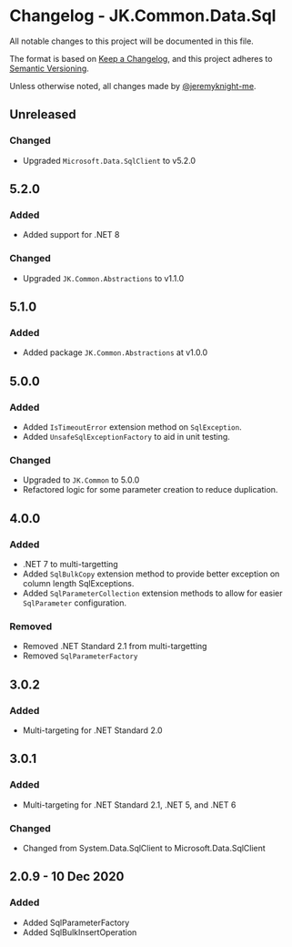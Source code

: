 ﻿# Changelog - JK.Common.Data.Sql

All notable changes to this project will be documented in this file.

The format is based on [Keep a Changelog](https://keepachangelog.com/),
and this project adheres to [Semantic Versioning](https://semver.org/spec/v2.0.0.html).

Unless otherwise noted, all changes made by [@jeremyknight-me](https://github.com/jeremyknight-me).

## Unreleased

### Changed

- Upgraded `Microsoft.Data.SqlClient` to v5.2.0

## 5.2.0

### Added

- Added support for .NET 8

### Changed

- Upgraded `JK.Common.Abstractions` to v1.1.0

## 5.1.0

### Added

- Added package `JK.Common.Abstractions` at v1.0.0

## 5.0.0

### Added

- Added `IsTimeoutError` extension method on `SqlException`.
- Added `UnsafeSqlExceptionFactory` to aid in unit testing. 

### Changed

- Upgraded to `JK.Common` to 5.0.0
- Refactored logic for some parameter creation to reduce duplication.

## 4.0.0

### Added

- .NET 7 to multi-targetting
- Added `SqlBulkCopy` extension method to provide better exception on column length SqlExceptions.
- Added `SqlParameterCollection` extension methods to allow for easier `SqlParameter` configuration.

### Removed

- Removed .NET Standard 2.1 from multi-targetting
- Removed `SqlParameterFactory`

## 3.0.2

### Added 

- Multi-targeting for .NET Standard 2.0

## 3.0.1

### Added 

- Multi-targeting for .NET Standard 2.1, .NET 5, and .NET 6

### Changed

- Changed from System.Data.SqlClient to Microsoft.Data.SqlClient

## 2.0.9 - 10 Dec 2020

### Added

- Added SqlParameterFactory
- Added SqlBulkInsertOperation
